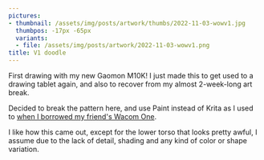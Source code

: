 ```yaml
---
pictures:
- thumbnail: /assets/img/posts/artwork/thumbs/2022-11-03-wowv1.jpg
  thumbpos: -17px -65px
  variants:
  - file: /assets/img/posts/artwork/2022-11-03-wowv1.png
title: V1 doodle
---
```

First drawing with my new Gaomon M10K!
I just made this to get used to a drawing tablet again, and also to recover from my almost 2-week-long art break.

Decided to break the pattern here, and use Paint instead of Krita as I used to [when I borrowed my friend's Wacom One](/blog/2022-03-15-wacomfxp1).

I like how this came out, except for the lower torso that looks pretty awful, I assume due to the lack of detail, shading and any kind of color or shape variation.
